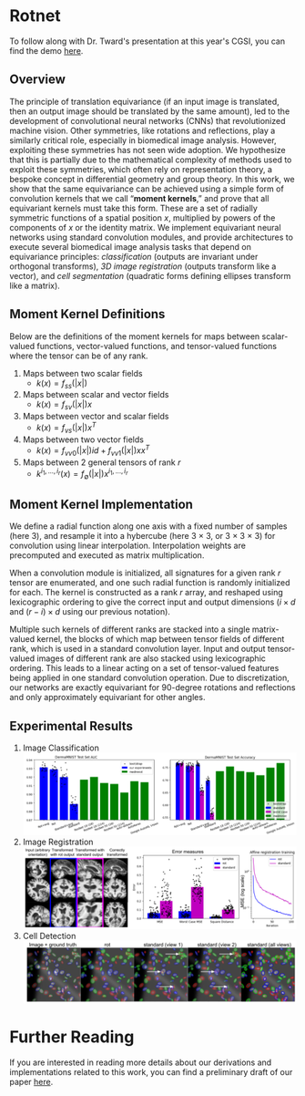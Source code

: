 # Rotnet

To follow along with Dr. Tward's presentation at this year's CGSI, you can find the demo [here](https://github.com/twardlab/rotnet).

## Overview
The principle of translation equivariance (if an input image is translated, then an output image should be translated by the same amount), led to the development of convolutional neural networks (CNNs) that revolutionized machine vision. Other symmetries, like rotations and reflections, play a similarly critical role, especially in biomedical image analysis. However, exploiting these symmetries has not seen wide adoption. We hypothesize that this is partially due to the mathematical complexity of methods used to exploit these symmetries, which often rely on representation theory, a bespoke concept in differential geometry and group theory. In this work, we show that the same equivariance can be achieved using a simple form of convolution kernels that we call “**moment kernels**,” and prove that all equivariant kernels must take this form. These are a set of radially symmetric functions of a spatial position *x*, multiplied by powers of the components of _x_ or the identity matrix. We implement equivariant neural networks using standard convolution modules, and provide architectures to execute several biomedical image analysis tasks that depend on equivariance principles: _classification_ (outputs are invariant under orthogonal transforms), _3D image registration_ (outputs transform like a vector), and _cell segmentation_ (quadratic forms defining ellipses transform like a matrix).

## Moment Kernel Definitions
Below are the definitions of the moment kernels for maps between scalar-valued functions, vector-valued functions, and tensor-valued functions where the tensor can be of any rank. 
1. Maps between two scalar fields
   - $k(x) = f_{ss}(|x|)$
2. Maps between scalar and vector fields
   - $k(x) = f_{sv}(|x|)x$
3. Maps between vector and scalar fields
   - $k(x) = f_{vs}(|x|)x^{T}$
4. Maps between two vector fields
   - $k(x) = f_{vv0}(|x|)id + f_{vv1}(|x|)xx^{T}$
5. Maps between 2 general tensors of rank _r_
   - $k^{i_{1},...,i_{r}}(x) = f_{\emptyset}(|x|)x^{i_{1},...,i_{r}}$

## Moment Kernel Implementation
We define a radial function along one axis with a fixed number of samples (here 3), and resample it into a hybercube (here 3 × 3, or 3 × 3 × 3) for convolution using linear interpolation. Interpolation weights are precomputed and executed as matrix multiplication.

When a convolution module is initialized, all signatures for a given rank _r_ tensor are enumerated, and one such radial function is randomly initialized for each. The kernel is constructed as a rank _r_ array, and reshaped using lexicographic ordering to give the correct input and output dimensions ($i × d$ and $(r − i) × d$ using our previous notation).

Multiple such kernels of different ranks are stacked into a single matrix-valued kernel, the blocks of which map between tensor fields of different rank, which is used in a standard convolution layer. Input and output tensor-valued images of different rank are also stacked using lexicographic ordering. This leads to a linear acting on a set of tensor-valued features being applied in one standard convolution operation. Due to discretization, our networks are exactly equivariant for 90-degree rotations and reflections and only approximately equivariant for other angles.

## Experimental Results
1. Image Classification
![](/images/classification_results.png)
2. Image Registration
![](/images/registration_results.png)
3. Cell Detection
![](/images/detection_results.png)
# Further Reading
If you are interested in reading more details about our derivations and implementations related to this work, you can find a preliminary draft of our paper [here](https://arxiv.org/abs/2505.21736).
